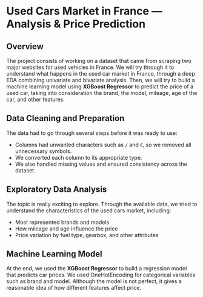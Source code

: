 # Used Cars Market in France — Analysis & Price Prediction

## Overview

The project consists of working on a dataset that came from scraping two major websites for used vehicles in France.
We will try through it to understand what happens in the used car market in France, through a deep EDA combining univariate and bivariate analysis.
Then, we will try to build a machine learning model using **XGBoost Regressor** to predict the price of a used car, taking into consideration the brand, the model, mileage, age of the car, and other features.

## Data Cleaning and Preparation

The data had to go through several steps before it was ready to use:

* Columns had unwanted characters such as `/` and `€`, so we removed all unnecessary symbols.
* We converted each column to its appropriate type.
* We also handled missing values and ensured consistency across the dataset.

## Exploratory Data Analysis

The topic is really exciting to explore.
Through the available data, we tried to understand the characteristics of the used cars market, including:

* Most represented brands and models
* How mileage and age influence the price
* Price variation by fuel type, gearbox, and other attributes

## Machine Learning Model

At the end, we used the **XGBoost Regressor** to build a regression model that predicts car prices.
We used OneHotEncoding for categorical variables such as brand and model.
Although the model is not perfect, it gives a reasonable idea of how different features affect price.



